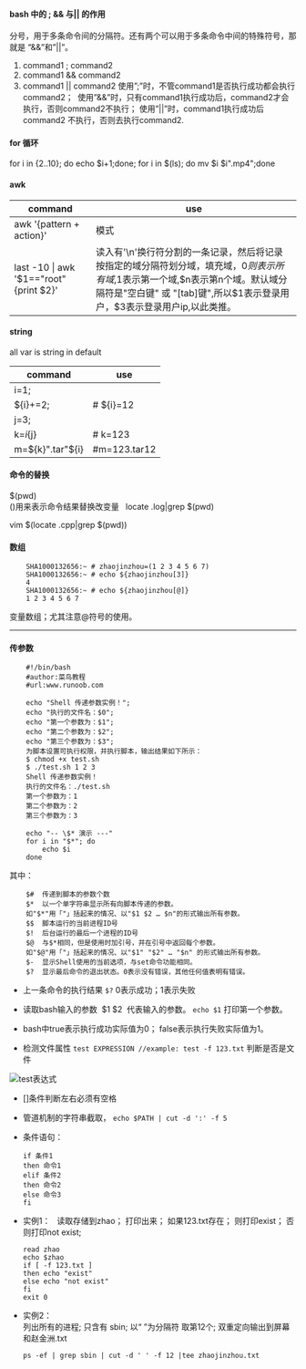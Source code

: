 #### bash 中的 ; && 与|| 的作用
分号，用于多条命令间的分隔符。还有两个可以用于多条命令中间的特殊符号，那就是 “&&”和”||”。
1) command1 ; command2
2) command1 && command2
3) command1 || command2
使用”;”时，不管command1是否执行成功都会执行command2； 
使用”&&”时，只有command1执行成功后，command2才会执行，否则command2不执行；
使用”||”时，command1执行成功后command2 不执行，否则去执行command2.

#### for 循环

 for i in {2..10}; do echo $i+1;done;
 for i in $(ls); do mv $i $i".mp4";done


#### awk
|command|use|
|----|----|
|awk '{pattern + action}'|模式|
|last -10 \| awk '$1=="root" {print $2}'|读入有'\n'换行符分割的一条记录，然后将记录按指定的域分隔符划分域，填充域，$0则表示所有域,$1表示第一个域,$n表示第n个域。默认域分隔符是"空白键" 或 "[tab]键",所以$1表示登录用户，$3表示登录用户ip,以此类推。|

#### string

all var is string in default 

|command|use|
|----|----|
|i=1;  ||
|${i}+=2; |  # ${i}=12 |
|j=3;  ||
|k=${i}${j}| # k=123  |
|m=${k}".tar"${i} |#m=123.tar12|






#### 命令的替换
$(pwd)  
()用来表示命令结果替换改变量  
locate .log|grep $(pwd)

vim $(locate .cpp|grep $(pwd))


#### 数组  

        SHA1000132656:~ # zhaojinzhou=(1 2 3 4 5 6 7)
        SHA1000132656:~ # echo ${zhaojinzhou[3]}
        4
        SHA1000132656:~ # echo ${zhaojinzhou[@]}
        1 2 3 4 5 6 7  
        
变量数组；尤其注意@符号的使用。  

---

#### 传参数  

        #!/bin/bash
        #author:菜鸟教程
        #url:www.runoob.com

        echo "Shell 传递参数实例！";
        echo "执行的文件名：$0";
        echo "第一个参数为：$1";
        echo "第二个参数为：$2";
        echo "第三个参数为：$3";
        为脚本设置可执行权限，并执行脚本，输出结果如下所示：
        $ chmod +x test.sh 
        $ ./test.sh 1 2 3
        Shell 传递参数实例！
        执行的文件名：./test.sh
        第一个参数为：1
        第二个参数为：2
        第三个参数为：3

        echo "-- \$* 演示 ---"
        for i in "$*"; do
            echo $i
        done

其中：   

        $#	传递到脚本的参数个数
        $*	以一个单字符串显示所有向脚本传递的参数。
        如"$*"用「"」括起来的情况、以"$1 $2 … $n"的形式输出所有参数。
        $$	脚本运行的当前进程ID号
        $!	后台运行的最后一个进程的ID号
        $@	与$*相同，但是使用时加引号，并在引号中返回每个参数。
        如"$@"用「"」括起来的情况、以"$1" "$2" … "$n" 的形式输出所有参数。
        $-	显示Shell使用的当前选项，与set命令功能相同。
        $?	显示最后命令的退出状态。0表示没有错误，其他任何值表明有错误。



* 上一条命令的执行结果 `$?`  0表示成功；1表示失败
* 读取bash输入的参数  $1 $2  代表输入的参数。 `echo $1` 打印第一个参数。

* bash中true表示执行成功实际值为0； false表示执行失败实际值为1。
* 检测文件属性 `test EXPRESSION //example: test -f 123.txt` 判断是否是文件

![test表达式](http://images.cnitblog.com/blog/497634/201305/29211817-06f95939c02a4fd2988c4b35dd468417.jpg)

* []条件判断左右必须有空格
* 管道机制的字符串截取， `echo $PATH | cut -d ':' -f 5`
* 条件语句：    

      if 条件1
      then 命令1
      elif 条件2
      then 命令2
      else 命令3
      fi

* 实例1：  
读取存储到zhao； 打印出来； 如果123.txt存在； 则打印exist； 否则打印not exist;

      read zhao
      echo $zhao
      if [ -f 123.txt ]
      then echo "exist"
      else echo "not exist"
      fi
      exit 0
      
* 实例2：  
列出所有的进程; 只含有 sbin; 以“ ”为分隔符 取第12个; 双重定向输出到屏幕和赵金洲.txt

      ps -ef | grep sbin | cut -d ' ' -f 12 |tee zhaojinzhou.txt  
